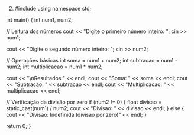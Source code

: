 2. #include using namespace std;

int main() { int num1, num2;

// Leitura dos números
cout << "Digite o primeiro número inteiro: ";
cin >> num1;

cout << "Digite o segundo número inteiro: ";
cin >> num2;

// Operações básicas
int soma = num1 + num2;
int subtracao = num1 - num2;
int multiplicacao = num1 * num2;

cout << "\nResultados:" << endl;
cout << "Soma: " << soma << endl;
cout << "Subtracao: " << subtracao << endl;
cout << "Multiplicacao: " << multiplicacao << endl;

// Verificação da divisão por zero
if (num2 != 0) {
    float divisao = static_cast<float>(num1) / num2;
    cout << "Divisao: " << divisao << endl;
} else {
    cout << "Divisao: Indefinida (divisao por zero)" << endl;
}

return 0;
}
